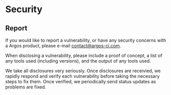 # Security

## Report

If you would like to report a vulnerability, or have any security concerns with a Argos product, please e-mail [contact@argos-ci.com](mailto:contact@argos-ci.com).

When disclosing a vulnerability, please include a proof of concept, a list of any tools used (including versions), and the output of any tools used.

We take all disclosures very seriously. Once disclosures are receivied, we rapidly respond and verify each vulnerability before taking the necessary steps to fix them. Once verified, we periodically send status updates as problems are fixed.
